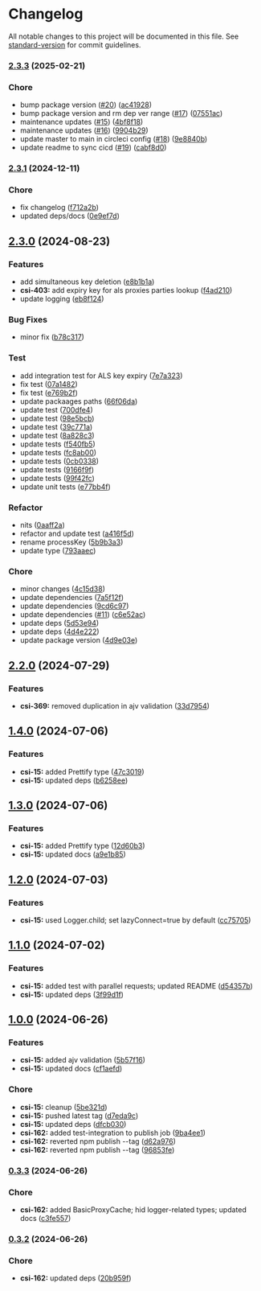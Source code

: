 # Changelog

All notable changes to this project will be documented in this file. See [standard-version](https://github.com/conventional-changelog/standard-version) for commit guidelines.

### [2.3.3](https://github.com/mojaloop/inter-scheme-proxy-cache-lib/compare/v2.3.1...v2.3.3) (2025-02-21)


### Chore

* bump package version ([#20](https://github.com/mojaloop/inter-scheme-proxy-cache-lib/issues/20)) ([ac41928](https://github.com/mojaloop/inter-scheme-proxy-cache-lib/commit/ac41928abc96497b12dbd3718829d18905d4bc5b))
* bump package version and rm dep ver range ([#17](https://github.com/mojaloop/inter-scheme-proxy-cache-lib/issues/17)) ([07551ac](https://github.com/mojaloop/inter-scheme-proxy-cache-lib/commit/07551acbc971aec13904eeae3b2bf62c3064fd57))
* maintenance updates ([#15](https://github.com/mojaloop/inter-scheme-proxy-cache-lib/issues/15)) ([4bf8f18](https://github.com/mojaloop/inter-scheme-proxy-cache-lib/commit/4bf8f1861eb7fb5361ecdcbe2582d8e6137f8885))
* maintenance updates ([#16](https://github.com/mojaloop/inter-scheme-proxy-cache-lib/issues/16)) ([9904b29](https://github.com/mojaloop/inter-scheme-proxy-cache-lib/commit/9904b295914bbbda9ed89eb27a2f4fe9ab31820b))
* update master to main in circleci config ([#18](https://github.com/mojaloop/inter-scheme-proxy-cache-lib/issues/18)) ([9e8840b](https://github.com/mojaloop/inter-scheme-proxy-cache-lib/commit/9e8840be4607825f6ce798819b025d0d5f4b4ea0))
* update readme to sync cicd ([#19](https://github.com/mojaloop/inter-scheme-proxy-cache-lib/issues/19)) ([cabf8d0](https://github.com/mojaloop/inter-scheme-proxy-cache-lib/commit/cabf8d03e5cf37dcba881f32b36af7fef2ef9e95))

### [2.3.1](https://github.com/mojaloop/inter-scheme-proxy-cache-lib/compare/v2.3.0...v2.3.1) (2024-12-11)


### Chore

* fix changelog ([f712a2b](https://github.com/mojaloop/inter-scheme-proxy-cache-lib/commit/f712a2b9d667435e438a2fa60f542afd96664a61))
* updated deps/docs ([0e9ef7d](https://github.com/mojaloop/inter-scheme-proxy-cache-lib/commit/0e9ef7d7c87bea8e999289ece0389429db15ec37))

## [2.3.0](https://github.com/mojaloop/inter-scheme-proxy-cache-lib/compare/v2.3.0-snapshot.8...v2.3.0) (2024-08-23)


### Features

* add simultaneous key deletion ([e8b1b1a](https://github.com/mojaloop/inter-scheme-proxy-cache-lib/commit/e8b1b1aa976d0fcfb5b96805feb98df98150d7c4))
* **csi-403:** add expiry key for als proxies parties lookup ([f4ad210](https://github.com/mojaloop/inter-scheme-proxy-cache-lib/commit/f4ad21089a8eb7f259fa9c8cebe04192af3329bf))
* update logging ([eb8f124](https://github.com/mojaloop/inter-scheme-proxy-cache-lib/commit/eb8f1242dfc5addabd0f8077f3fb04b47eb8ef30))


### Bug Fixes

* minor fix ([b78c317](https://github.com/mojaloop/inter-scheme-proxy-cache-lib/commit/b78c3171a13083d39b86c178146a4e41d1dd31c3))


### Test

* add integration test for ALS key expiry ([7e7a323](https://github.com/mojaloop/inter-scheme-proxy-cache-lib/commit/7e7a323df496b517355d5af7cd49e0255ea508b6))
* fix test ([07a1482](https://github.com/mojaloop/inter-scheme-proxy-cache-lib/commit/07a1482e287236062b95cdc337839792e71e287a))
* fix test ([e769b2f](https://github.com/mojaloop/inter-scheme-proxy-cache-lib/commit/e769b2fc5c16ac6ef5522473b0506a678bc26cf8))
* update packaages paths ([66f06da](https://github.com/mojaloop/inter-scheme-proxy-cache-lib/commit/66f06dae8ec96b1d46be57e03ee116a11fbc64dc))
* update test ([700dfe4](https://github.com/mojaloop/inter-scheme-proxy-cache-lib/commit/700dfe461ef819857bf4184ffc8b77bd2e9111ab))
* update test ([98e5bcb](https://github.com/mojaloop/inter-scheme-proxy-cache-lib/commit/98e5bcb356bdf19fd7766661c984424a02027797))
* update test ([39c771a](https://github.com/mojaloop/inter-scheme-proxy-cache-lib/commit/39c771a96e8ab227fd59f1b81920439e52630236))
* update test ([8a828c3](https://github.com/mojaloop/inter-scheme-proxy-cache-lib/commit/8a828c37280f1e0972f634080fda3a68b443dbf8))
* update tests ([f540fb5](https://github.com/mojaloop/inter-scheme-proxy-cache-lib/commit/f540fb568f9ce6edec851067eef24809fe5469a0))
* update tests ([fc8ab00](https://github.com/mojaloop/inter-scheme-proxy-cache-lib/commit/fc8ab00f1d51b8587ee6f8b46e2d0393f00e9866))
* update tests ([0cb0338](https://github.com/mojaloop/inter-scheme-proxy-cache-lib/commit/0cb0338fa15158a6e26ef17bd8f6f185cb41316f))
* update tests ([9166f9f](https://github.com/mojaloop/inter-scheme-proxy-cache-lib/commit/9166f9f95d697f6ffdb0cabff7d73db7953c2ddd))
* update tests ([99f42fc](https://github.com/mojaloop/inter-scheme-proxy-cache-lib/commit/99f42fc77a82963424d9cb1bb548d89a4bc9e3c4))
* update unit tests ([e77bb4f](https://github.com/mojaloop/inter-scheme-proxy-cache-lib/commit/e77bb4fee0779c8475309857bdcbb324fe03a981))


### Refactor

* nits ([0aaff2a](https://github.com/mojaloop/inter-scheme-proxy-cache-lib/commit/0aaff2ad52fba6d90d81ba06a3df415e701c77cc))
* refactor and update test ([a416f5d](https://github.com/mojaloop/inter-scheme-proxy-cache-lib/commit/a416f5d95dce012f9d994eac0e00ee9270e273ef))
* rename processKey ([5b9b3a3](https://github.com/mojaloop/inter-scheme-proxy-cache-lib/commit/5b9b3a3ee1321bd3b2eb14b0f9c7bd0ab1541977))
* update type ([793aaec](https://github.com/mojaloop/inter-scheme-proxy-cache-lib/commit/793aaec2fd4ebceebb0699885b5ee0a821a3ff8b))


### Chore

* minor changes ([4c15d38](https://github.com/mojaloop/inter-scheme-proxy-cache-lib/commit/4c15d385142a1901ef988862ffbf959dd4fbc39c))
* update dependencies ([7a5f12f](https://github.com/mojaloop/inter-scheme-proxy-cache-lib/commit/7a5f12fd3bb4225fe8df3810e80db2017eb42847))
* update dependencies ([9cd6c97](https://github.com/mojaloop/inter-scheme-proxy-cache-lib/commit/9cd6c974b542bfc75adac499d4b267783ea0638a))
* update dependencies ([#11](https://github.com/mojaloop/inter-scheme-proxy-cache-lib/issues/11)) ([c6e52ac](https://github.com/mojaloop/inter-scheme-proxy-cache-lib/commit/c6e52ac0829287e1b53d297fba008546299e4760))
* update deps ([5d53e94](https://github.com/mojaloop/inter-scheme-proxy-cache-lib/commit/5d53e948fb23507a46a25f1a077808bfd96bd3bd))
* update deps ([4d4e222](https://github.com/mojaloop/inter-scheme-proxy-cache-lib/commit/4d4e222f1603e32a1bdeb6a2feb69d2dcb395b63))
* update package version ([4d9e03e](https://github.com/mojaloop/inter-scheme-proxy-cache-lib/commit/4d9e03e336d9d6db069f9b4c57384aeace071986))


## [2.2.0](https://github.com/mojaloop/inter-scheme-proxy-cache-lib/compare/v2.2.0-snapshot.0...v2.2.0) (2024-07-29)


### Features

* **csi-369:** removed duplication in ajv validation ([33d7954](https://github.com/mojaloop/inter-scheme-proxy-cache-lib/commit/33d7954b29575a7f06b7c627d38f054ac7b1b71b))

## [1.4.0](https://github.com/mojaloop/inter-scheme-proxy-cache-lib/compare/v1.3.0...v1.4.0) (2024-07-06)


### Features

* **csi-15:** added Prettify type ([47c3019](https://github.com/mojaloop/inter-scheme-proxy-cache-lib/commit/47c30194d0ce73087fd21ba0ae1ac5f80f195a4f))
* **csi-15:** updated deps ([b6258ee](https://github.com/mojaloop/inter-scheme-proxy-cache-lib/commit/b6258ee98d3e9b2814b7b576a6a846cd4effb641))

## [1.3.0](https://github.com/mojaloop/inter-scheme-proxy-cache-lib/compare/v1.2.0...v1.3.0) (2024-07-06)


### Features

* **csi-15:** added Prettify type ([12d60b3](https://github.com/mojaloop/inter-scheme-proxy-cache-lib/commit/12d60b37a0658a0ad606d77802c81c4de525f75a))
* **csi-15:** updated docs ([a9e1b85](https://github.com/mojaloop/inter-scheme-proxy-cache-lib/commit/a9e1b8598fdbd7442d1337b8603feee367e5d2aa))

## [1.2.0](https://github.com/mojaloop/inter-scheme-proxy-cache-lib/compare/v1.1.0...v1.2.0) (2024-07-03)


### Features

* **csi-15:** used Logger.child; set lazyConnect=true by default ([cc75705](https://github.com/mojaloop/inter-scheme-proxy-cache-lib/commit/cc757054acd97a0e3205168d6f380b2473733d10))

## [1.1.0](https://github.com/mojaloop/inter-scheme-proxy-cache-lib/compare/v1.0.0...v1.1.0) (2024-07-02)


### Features

* **csi-15:** added test with parallel requests; updated README ([d54357b](https://github.com/mojaloop/inter-scheme-proxy-cache-lib/commit/d54357bd2c889346bb553f1317f5da15d09dfceb))
* **csi-15:** updated deps ([3f99d1f](https://github.com/mojaloop/inter-scheme-proxy-cache-lib/commit/3f99d1fc7edad5189dff7aaaba04de04f24a73ef))

## [1.0.0](https://github.com/mojaloop/inter-scheme-proxy-cache-lib/compare/v0.3.3...v1.0.0) (2024-06-26)


### Features

* **csi-15:** added ajv validation ([5b57f16](https://github.com/mojaloop/inter-scheme-proxy-cache-lib/commit/5b57f1650079384603df439cc1b733c89b3104b7))
* **csi-15:** updated docs ([cf1aefd](https://github.com/mojaloop/inter-scheme-proxy-cache-lib/commit/cf1aefd1bf4e4fba38d4069fa145d16f5fabe64e))


### Chore

* **csi-15:** cleanup ([5be321d](https://github.com/mojaloop/inter-scheme-proxy-cache-lib/commit/5be321d1bf3b387236ec6a0ea48dfaa8884b43d3))
* **csi-15:** pushed latest tag ([d7eda9c](https://github.com/mojaloop/inter-scheme-proxy-cache-lib/commit/d7eda9c7b446b966e7f7986c48569ef5be9582af))
* **csi-15:** updated deps ([dfcb030](https://github.com/mojaloop/inter-scheme-proxy-cache-lib/commit/dfcb030f4b0dcb0e1866831a076be48c18940064))
* **csi-162:** added test-integration to publish job ([9ba4ee1](https://github.com/mojaloop/inter-scheme-proxy-cache-lib/commit/9ba4ee10bebfc08690c587066851d047441daa7d))
* **csi-162:** reverted npm publish --tag ([d62a976](https://github.com/mojaloop/inter-scheme-proxy-cache-lib/commit/d62a9764d2e4320403f1298d469301b1f39fd7d3))
* **csi-162:** reverted npm publish --tag ([96853fe](https://github.com/mojaloop/inter-scheme-proxy-cache-lib/commit/96853fe4e2f2ddf1f964e110fa8470a0d8762114))

### [0.3.3](https://github.com/mojaloop/inter-scheme-proxy-cache-lib/compare/v0.3.2...v0.3.3) (2024-06-26)


### Chore

* **csi-162:** added BasicProxyCache; hid logger-related types; updated docs ([c3fe557](https://github.com/mojaloop/inter-scheme-proxy-cache-lib/commit/c3fe557a805579d638298401acc5bce23ae9d810))

### [0.3.2](https://github.com/mojaloop/inter-scheme-proxy-cache-lib/compare/v0.3.1-snapshot.1...v0.3.2) (2024-06-26)


### Chore

* **csi-162:** updated deps ([20b959f](https://github.com/mojaloop/inter-scheme-proxy-cache-lib/commit/20b959fe72967ddb7fb0a068ae6d178c2755ebbf))
